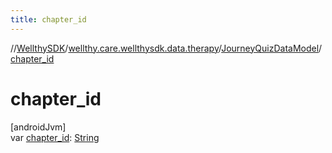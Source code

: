 ```yaml
---
title: chapter_id
---
```

//[WellthySDK](../../../index.html)/[wellthy.care.wellthysdk.data.therapy](../index.html)/[JourneyQuizDataModel](index.html)/[chapter_id](chapter_id.html)



# chapter_id



[androidJvm]\
var [chapter_id](chapter_id.html): [String](https://kotlinlang.org/api/latest/jvm/stdlib/kotlin/-string/index.html)




